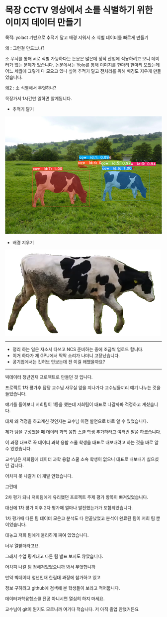 목장 CCTV 영상에서 소를 식별하기 위한 이미지 데이터 만들기 
==============================================


목적: yolact 기반으로 추적기 달고 배경 지워서
소 식별 데이터를 빠르게 만들기

왜 : 그런걸 만드느냐?

소 무늬를 통해 ai로 식별 가능하다는 논문은 많은데 
정작 산업에 적용하려고 보니 데이터가 없는 문제가 있습니다. 
논문에서는 Yolo를 통해 이미지를 한마리 한마리 모았는데
어느 세월에 그렇게 다 모으고 있나 싶어
추적기 달고 전처리를 위해 배경도 지우게 만들었습니다. 

왜2 : 소 식별해서 무엇하나?

목장가서 1시간만 일하면 알게됩니다. 

+ 추적기 달기

![output_image](./output_image.png)

+ 배경 지우기

![cow_id_1_num_0](./cow_id_1_num_0.png)


--------------------------------------
- 정리 하는 일은 자소서 다쓰고 NCS 준비하는 중에 조금씩 업로드 합니다. 
- 이거 하다가 제 GPU에서 딱딱 소리가 나더니 고장났습니다. 
- 공기업에서는 깃허브 안보는데 전 이걸 왜했을까요?
--------------------------------------

빅데이터 청년인재 프로젝트로 만들던 것 입니다. 


프로젝트 1차 평가후 담당 교수님 사무실 앞을 지나가다 교수님들끼리 얘기 나누는 것을 들었습니다. 

얘기를 들어보니 저희팀이 1등을 했는데 저희팀이 대표로 나갈까봐 걱정하고 계셨습니다. 

대체 왜 걱정을 하고계신 것인지는 교수님 이전 발언으로 바로 알 수 있었습니다. 

제가 팀을 구성했을 때 데이터 과학 융합 스쿨 학생 추가하라고 여러번 말씀 하셨습니다.

이 과정 대표로 꼭 데이터 과학 융합 스쿨 학생을 대표로 내보내려고 하는 것을 바로 알수 있었습니다. 


교수님은 저희팀에 데이터 과학 융합 스쿨 소속 학생이 없으니 대표로 내보내기 싫으셨던 겁니다.

어차피 못 나갈거 더 개발 안했습니다. 


그런데

2차 평가 되니 저희팀에게 유리했던 프로젝트 주제 평가 항목이 빠져있었습니다. 

대신에 1차 평가 이후 2차 평가때 얼마나 발전했는가가 포함되었습니다.

1차 평가때 다른 팀 데이터 모은고 분석도 다 안끝났었고 분석이 완료된 팀이 저희 팀 뿐이었습니다.

대놓고 저희 팀에게 불리하게 짜여 있었습니다. 



너무 열받더라고요. 

그래서 수업 핑계대고 다른 팀 발표 보지도 않았습니다. 

어차피 나갈 팀 정해져있었으니까 봐서 무엇합니까 



만약 빅데이터 청년인재 한림대 과정에 참가하고 있고 

정보 구하려고 github에 검색해 본 학생들이 보라고 적어둡니다. 

데이터과학융합스쿨 전공 아니시면 열심히 하지 마세요. 

교수님이 git이 뭔지도 모르니까 여기다 적습니다. 저 아직 졸업 안했거든요

